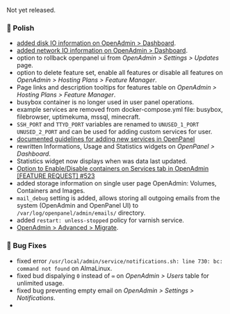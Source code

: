 Not yet released.

### 💅 Polish
- [added disk IO information on OpenAdmin > Dashboard](https://i.postimg.cc/LHnNj8kV/2025-06-25-18-11.png).
- [added network IO information on OpenAdmin > Dashboard](https://i.postimg.cc/74cY3t41/2025-06-25-18-12.png).
- option to rollback openpanel ui from *OpenAdmin > Settings > Updates* page.
- option to delete feature set, enable all features or disable all features on *OpenAdmin > Hosting Plans > Feature Manager*.
- Page links and description tooltips for features table on *OpenAdmin > Hosting Plans > Feature Manager*.
- busybox container is no longer used in user panel operations.
- example services are removed from docker-compose.yml file: busybox, filebrowser, uptimekuma, mssql, minecraft.
- `SSH_PORT` and `TTYD_PORT` variables are renamed to `UNUSED_1_PORT` `UNUSED_2_PORT` and can be used for adding custom services for user.
- [documented guidelines for adding new services in OpenPanel](https://dev.openpanel.com/images/)
- rewritten Informations, Usage and Statistics widgets on *OpenPanel > Dashboard*.
- Statistics widget now displays when was data last updated.
- [Option to Enable/Disable containers on Services tab in OpenAdmin [FEATURE REQUEST] #523](https://github.com/stefanpejcic/OpenPanel/issues/523)
- added storage information on single user page OpenAdmin: Volumes, Containers and Images.
- `mail_debug` setting is added, allows storing all outgoing emails from the system (OpenAdmin and OpenPanel UI) to `/var/log/openpanel/admin/emails/` directory.
- added `restart: unless-stopped` policy for varnish service.
- [OpenAdmin > Advanced > Migrate](https://pcx3.com/openpanel/migrating-openpanel-from-one-server-to-another/).

### 🐛 Bug Fixes
- fixed error `/usr/local/admin/service/notifications.sh: line 730: bc: command not found` on AlmaLinux.
- fixed bud dispalying `0` instead of `∞` on *OpenAdmin > Users* table for unlimited usage.
- fixed bug preventing empty email on *OpenAdmin > Settings > Notifications*.
- 
